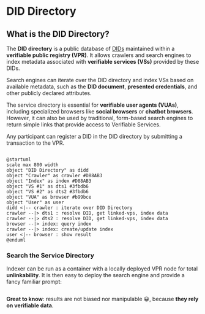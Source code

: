 # DID Directory

## What is the DID Directory?

The **DID directory** is a public database of [DIDs](https://www.w3.org/TR/did-1.0/) maintained within a **verifiable public registry (VPR)**. It allows crawlers and search engines to index metadata associated with **verifiable services (VSs)** provided by these DIDs.

Search engines can iterate over the DID directory and index VSs based on available metadata, such as the **DID document**, **presented credentials**, and other publicly declared attributes.

The service directory is essential for **verifiable user agents (VUAs)**, including specialized browsers like **social browsers** or **chatbot browsers**. However, it can also be used by traditional, form-based search engines to return simple links that provide access to Verifiable Services.

Any participant can register a DID in the DID directory by submitting a transaction to the VPR.

```plantuml

@startuml
scale max 800 width
object "DID Directory" as didd
object "Crawler" as crawler #D88AB3
object "Index" as index #D88AB3
object "VS #1" as dts1 #3fbdb6
object "VS #2" as dts2 #3fbdb6
object "VUA" as browser #b99bce
object "User" as user
didd <|-- crawler : iterate over DID Directory
crawler --|> dts1 : resolve DID, get linked-vps, index data
crawler --|> dts2 : resolve DID, get linked-vps, index data
browser --|> index: query index
crawler --|> index: create/update index 
user <|-- browser : show result
@enduml

```

### Search the Service Directory

Indexer can be run as a container with a locally deployed VPR node for total **unlinkability**. It is then easy to deploy the search engine and provide a fancy familiar prompt:

<Image url="/img/verana-search.png" floating="none" align="center" maxWidth="500px"/>

**Great to know**: results are not biased nor manipulable 😀, because **they rely on verifiable data**.

